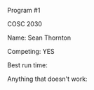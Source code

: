 Program #1

COSC 2030

Name: Sean Thornton

Competing: YES

Best run time:

Anything that doesn't work:
